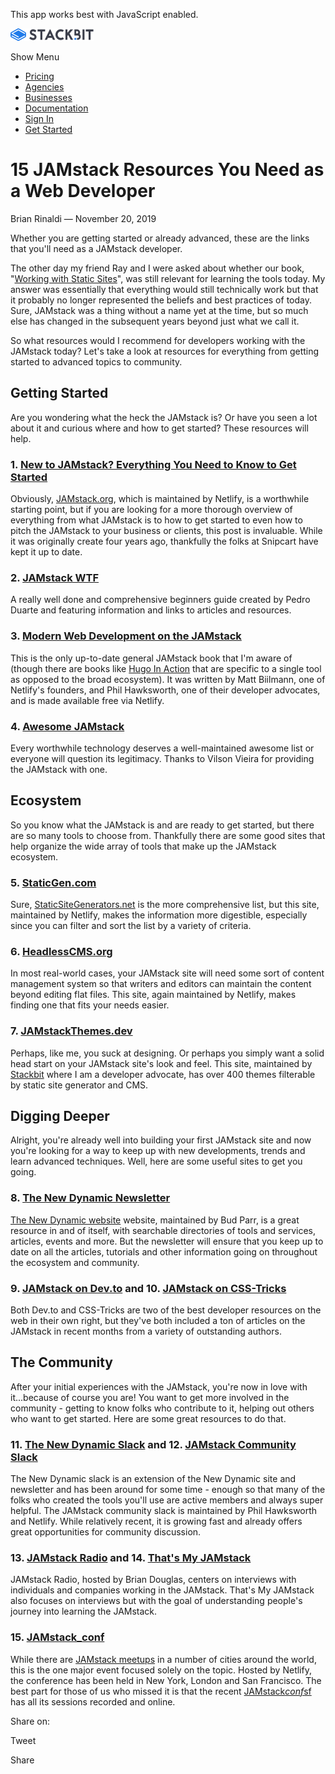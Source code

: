 This app works best with JavaScript enabled.

<a href="/" class="masthead-logo"><img src="/images/logo_alt.svg" alt="Stackbit logo" width="133" height="20" /></a>

<span class="screen-reader-text">Show Menu</span><span class="masthead-menu-icon" aria-hidden="true"></span>

-   [Pricing](/pricing)
-   [Agencies](/agencies)
-   [Businesses](/businesses)
-   [Documentation](https://www.stackbit.com/docs/)
-   [Sign In](https://app.stackbit.com/)
-   <a href="https://app.stackbit.com/create" class="button-component button-component-theme-accent button-component-hollow"><span>Get Started</span></a>

15 JAMstack Resources You Need as a Web Developer
=================================================

Brian Rinaldi — November 20, 2019

Whether you are getting started or already advanced, these are the links that you'll need as a JAMstack developer.

The other day my friend Ray and I were asked about whether our book, "[Working with Static Sites](http://shop.oreilly.com/product/0636920051879.do)", was still relevant for learning the tools today. My answer was essentially that everything would still technically work but that it probably no longer represented the beliefs and best practices of today. Sure, JAMstack was a thing without a name yet at the time, but so much else has changed in the subsequent years beyond just what we call it.

So what resources would I recommend for developers working with the JAMstack today? Let's take a look at resources for everything from getting started to advanced topics to community.

Getting Started
---------------

Are you wondering what the heck the JAMstack is? Or have you seen a lot about it and curious where and how to get started? These resources will help.

### 1. [New to JAMstack? Everything You Need to Know to Get Started](https://snipcart.com/blog/jamstack)

Obviously, [JAMstack.org](https://jamstack.org/), which is maintained by Netlify, is a worthwhile starting point, but if you are looking for a more thorough overview of everything from what JAMstack is to how to get started to even how to pitch the JAMstack to your business or clients, this post is invaluable. While it was originally create four years ago, thankfully the folks at Snipcart have kept it up to date.

### 2. [JAMstack WTF](https://jamstack.wtf/)

A really well done and comprehensive beginners guide created by Pedro Duarte and featuring information and links to articles and resources.

### 3. [Modern Web Development on the JAMstack](https://www.netlify.com/oreilly-jamstack/)

This is the only up-to-date general JAMstack book that I'm aware of (though there are books like [Hugo In Action](https://www.manning.com/books/hugo-in-action) that are specific to a single tool as opposed to the broad ecosystem). It was written by Matt Biilmann, one of Netlify's founders, and Phil Hawksworth, one of their developer advocates, and is made available free via Netlify.

### 4. [Awesome JAMstack](https://github.com/automata/awesome-jamstack)

Every worthwhile technology deserves a well-maintained awesome list or everyone will question its legitimacy. Thanks to Vilson Vieira for providing the JAMstack with one.

Ecosystem
---------

So you know what the JAMstack is and are ready to get started, but there are so many tools to choose from. Thankfully there are some good sites that help organize the wide array of tools that make up the JAMstack ecosystem.

### 5. [StaticGen.com](https://www.staticgen.com/)

Sure, [StaticSiteGenerators.net](https://staticsitegenerators.net/) is the more comprehensive list, but this site, maintained by Netlify, makes the information more digestible, especially since you can filter and sort the list by a variety of criteria.

### 6. [HeadlessCMS.org](https://headlesscms.org/)

In most real-world cases, your JAMstack site will need some sort of content management system so that writers and editors can maintain the content beyond editing flat files. This site, again maintained by Netlify, makes finding one that fits your needs easier.

### 7. [JAMstackThemes.dev](https://jamstackthemes.dev/)

Perhaps, like me, you suck at designing. Or perhaps you simply want a solid head start on your JAMstack site's look and feel. This site, maintained by [Stackbit](https://www.stackbit.com/) where I am a developer advocate, has over 400 themes filterable by static site generator and CMS.

Digging Deeper
--------------

Alright, you're already well into building your first JAMstack site and now you're looking for a way to keep up with new developments, trends and learn advanced techniques. Well, here are some useful sites to get you going.

### 8. [The New Dynamic Newsletter](https://www.thenewdynamic.org/)

[The New Dynamic website](https://www.thenewdynamic.org/) website, maintained by Bud Parr, is a great resource in and of itself, with searchable directories of tools and services, articles, events and more. But the newsletter will ensure that you keep up to date on all the articles, tutorials and other information going on throughout the ecosystem and community.

### 9. [JAMstack on Dev.to](https://dev.to/t/jamstack) and 10. [JAMstack on CSS-Tricks](https://css-tricks.com/tag/jamstack/)

Both Dev.to and CSS-Tricks are two of the best developer resources on the web in their own right, but they've both included a ton of articles on the JAMstack in recent months from a variety of outstanding authors.

The Community
-------------

After your initial experiences with the JAMstack, you're now in love with it...because of course you are! You want to get more involved in the community - getting to know folks who contribute to it, helping out others who want to get started. Here are some great resources to do that.

### 11. [The New Dynamic Slack](https://join.slack.com/t/thenewdynamic/shared_invite/enQtMjkwNjYwNTY0NjkxLTFkNGQ1YjMwZGNjNjY0YzY4MmM2YTBhZTY0YjkyOTBmYmE4NjMwY2M3ODMzZDIwNzg2ZTBkZjdjYjVlM2Q2ZDA) and 12. [JAMstack Community Slack](https://jamstack.slack.com/join/shared_invite/enQtNjc4OTI1NDk3NDI1LWIxZjk1YWRjOWVlMzM0MTVlMTg4YmY1OTBjZDc1M2I3N2NhODBlZDNmNjAzMGMwNzI5MTVlMWEwYjBiMTU2NzE)

The New Dynamic slack is an extension of the New Dynamic site and newsletter and has been around for some time - enough so that many of the folks who created the tools you'll use are active members and always super helpful. The JAMstack community slack is maintained by Phil Hawksworth and Netlify. While relatively recent, it is growing fast and already offers great opportunities for community discussion.

### 13. [JAMstack Radio](https://www.heavybit.com/library/podcasts/jamstack-radio/) and 14. [That's My JAMstack](https://thatsmyjamstack.com/)

JAMstack Radio, hosted by Brian Douglas, centers on interviews with individuals and companies working in the JAMstack. That's My JAMstack also focuses on interviews but with the goal of understanding people's journey into learning the JAMstack.

### 15. [JAMstack\_conf](https://jamstackconf.com/)

While there are [JAMstack meetups](https://jamstack.org/community/) in a number of cities around the world, this is the one major event focused solely on the topic. Hosted by Netlify, the conference has been held in New York, London and San Francisco. The best part for those of us who missed it is that the recent [JAMstack*conf*sf](https://jamstackconf.com/sf/schedule/) has all its sessions recorded and online.

<span class="post-share-title">Share on:</span>

Tweet

Share













<!-- -->



<!-- -->








